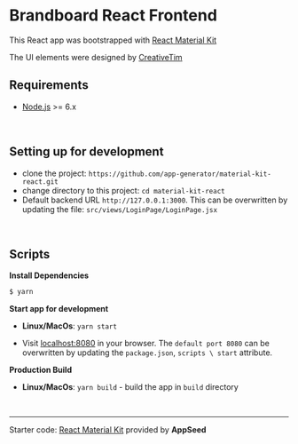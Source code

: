 # Brandboard React Frontend

This React app was bootstrapped with [React Material Kit](https://appseed.us/apps/material-kit)

The UI elements were designed by [CreativeTim](https://www.creative-tim.com/product/material-kit-react)

## Requirements
- [Node.js](https://nodejs.org/) >= 6.x

<br />

## Setting up for development
 - clone the project: `https://github.com/app-generator/material-kit-react.git`
 - change directory to this project: `cd material-kit-react`
 - Default backend URL `http://127.0.0.1:3000`. This can be overwritten by updating the file: `src/views/LoginPage/LoginPage.jsx`

<br />

## Scripts

**Install Dependencies**
```bash
$ yarn
```

**Start app for development**
* **Linux/MacOs**:
```yarn start```

* Visit [localhost:8080](http://localhost:8080) in your browser. The `default port 8080` can be overwritten by updating the `package.json`, `scripts \ start` attribute.

**Production Build**
* **Linux/MacOs**:
`yarn build` - build the app in `build` directory

<br />

---
Starter code: [React Material Kit](https://appseed.us/apps/material-kit) provided by **AppSeed**
